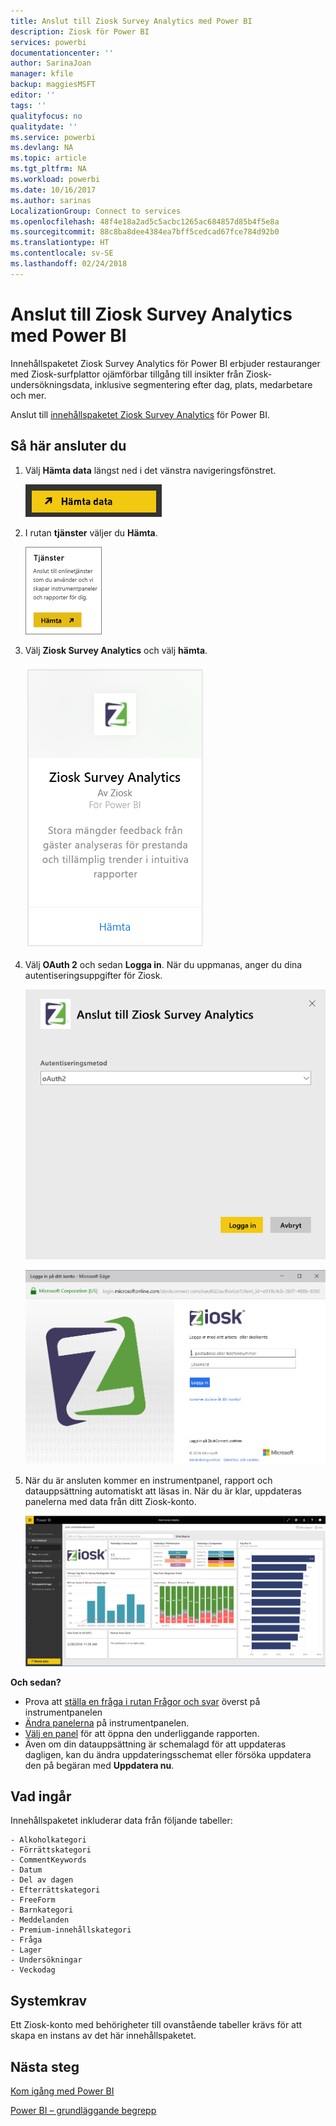 ```yaml
---
title: Anslut till Ziosk Survey Analytics med Power BI
description: Ziosk för Power BI
services: powerbi
documentationcenter: ''
author: SarinaJoan
manager: kfile
backup: maggiesMSFT
editor: ''
tags: ''
qualityfocus: no
qualitydate: ''
ms.service: powerbi
ms.devlang: NA
ms.topic: article
ms.tgt_pltfrm: NA
ms.workload: powerbi
ms.date: 10/16/2017
ms.author: sarinas
LocalizationGroup: Connect to services
ms.openlocfilehash: 48f4e18a2ad5c5acbc1265ac684857d85b4f5e8a
ms.sourcegitcommit: 88c8ba8dee4384ea7bff5cedcad67fce784d92b0
ms.translationtype: HT
ms.contentlocale: sv-SE
ms.lasthandoff: 02/24/2018
---
```

# <a name="connect-to-ziosk-survey-analytics-with-power-bi"></a>Anslut till Ziosk Survey Analytics med Power BI
Innehållspaketet Ziosk Survey Analytics för Power BI erbjuder restauranger med Ziosk-surfplattor ojämförbar tillgång till insikter från Ziosk-undersökningsdata, inklusive segmentering efter dag, plats, medarbetare och mer.

Anslut till [innehållspaketet Ziosk Survey Analytics](https://app.powerbi.com/getdata/services/ziosk-survey-analytics) för Power BI.

## <a name="how-to-connect"></a>Så här ansluter du
1. Välj **Hämta data** längst ned i det vänstra navigeringsfönstret.  
   
    ![](media/service-connect-to-ziosk/getdata.png)
2. I rutan **tjänster** väljer du **Hämta**.  
   
    ![](media/service-connect-to-ziosk/services.png)
3. Välj **Ziosk Survey Analytics** och välj **hämta**.  
   
    ![](media/service-connect-to-ziosk/ziosk.png)
4. Välj **OAuth 2** och sedan **Logga in**. När du uppmanas, anger du dina autentiseringsuppgifter för Ziosk.
   
    ![](media/service-connect-to-ziosk/creds.png)
   
    ![](media/service-connect-to-ziosk/creds2.png)
5. När du är ansluten kommer en instrumentpanel, rapport och datauppsättning automatiskt att läsas in. När du är klar, uppdateras panelerna med data från ditt Ziosk-konto.
   
    ![](media/service-connect-to-ziosk/dashboard.png)

**Och sedan?**

* Prova att [ställa en fråga i rutan Frågor och svar](power-bi-q-and-a.md) överst på instrumentpanelen
* [Ändra panelerna](service-dashboard-edit-tile.md) på instrumentpanelen.
* [Välj en panel](service-dashboard-tiles.md) för att öppna den underliggande rapporten.
* Även om din datauppsättning är schemalagd för att uppdateras dagligen, kan du ändra uppdateringsschemat eller försöka uppdatera den på begäran med **Uppdatera nu**.

## <a name="whats-included"></a>Vad ingår
Innehållspaketet inkluderar data från följande tabeller:  

    - Alkoholkategori  
    - Förrättskategori  
    - CommentKeywords  
    - Datum  
    - Del av dagen  
    - Efterrättskategori  
    - FreeForm  
    - Barnkategori  
    - Meddelanden  
    - Premium-innehållskategori  
    - Fråga  
    - Lager  
    - Undersökningar  
    - Veckodag  


## <a name="system-requirements"></a>Systemkrav
Ett Ziosk-konto med behörigheter till ovanstående tabeller krävs för att skapa en instans av det här innehållspaketet.

## <a name="next-steps"></a>Nästa steg
[Kom igång med Power BI](service-get-started.md)

[Power BI – grundläggande begrepp](service-basic-concepts.md)

